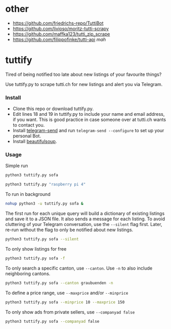 # other
- https://github.com/friedrichs-repo/TuttiBot
- https://github.com/livioso/moritz-tutti-scrapy
- https://github.com/maffka123/tutti_zip_scrape
- https://github.com/filippofinke/tutti-api *mah*


# tuttify

Tired of being notified too late about new listings of your favourite things?

Use tuttify.py to scrape tutti.ch for new listings and alert you via Telegram.

### Install

* Clone this repo or download tuttify.py.
* Edit lines 18 and 19 in tuttify.py to include your name and email address, if you want. This is good practice in case someone over at tutti.ch wants to contact you.
* Install [telegram-send](https://pypi.org/project/telegram-send/) and run `telegram-send --configure` to set up your personal Bot.
* Install [beautifulsoup](https://pypi.org/project/beautifulsoup4/).

### Usage

Simple run

```bash
python3 tuttify.py sofa

python3 tuttify.py "raspberry pi 4"
```

To run in background

```bash
nohup python3 -u tuttify.py sofa &
```

The first run for each unique query will build a dictionary of existing listings and save it to a JSON file. It also sends a message for each listing. To avoid cluttering of your Telegram conversation, use the `--silent` flag first. Later, re-run without the flag to only be notified about new listings.

```bash
python3 tuttify.py sofa --silent
```

To only show listings for free

```bash
python3 tuttify.py sofa -f
```

To only search a specific canton, use `--canton`. Use `-n` to also include neighboring cantons.

```bash
python3 tuttify.py sofa --canton graubuenden -n
```

To define a price range, use `--maxprice` and/or `--minprice`

```bash
python3 tuttify.py sofa --minprice 10 --maxprice 150
```

To only show ads from private sellers, use `--companyad false`

```bash
python3 tuttify.py sofa --companyad false
```
